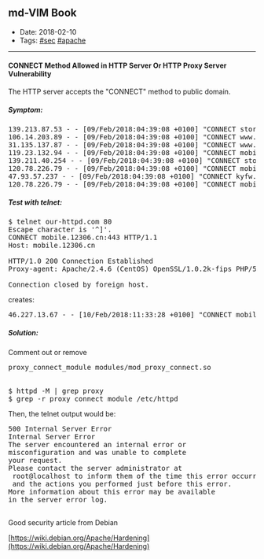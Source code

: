 ## md-VIM Book

* Date: 2018-02-10
* Tags: 
 [#sec](https://tchnmf.github.io/html/search_#sec.html)
 [#apache](https://tchnmf.github.io/html/search_#apache.html)


---
#### CONNECT Method Allowed in HTTP Server Or HTTP Proxy Server Vulnerability 

The HTTP server accepts the "CONNECT" method to public domain.

##### Symptom:

<pre>
139.213.87.53 - - [09/Feb/2018:04:39:08 +0100] "CONNECT store.steampowered.com:443 HTTP/1.1" 200 - 4416 "-" "-"
106.14.203.89 - - [09/Feb/2018:04:39:08 +0100] "CONNECT www.expedia.com:443 HTTP/1.0" 200 - 3004 "-" "-"
31.135.137.87 - - [09/Feb/2018:04:39:08 +0100] "CONNECT www.instagram.com:443 HTTP/1.0" 200 - 167942 "-" "-"
119.23.132.94 - - [09/Feb/2018:04:39:08 +0100] "CONNECT mobile.12306.cn:443 HTTP/1.1" 200 - 636367 "-" "-"
139.211.40.254 - - [09/Feb/2018:04:39:08 +0100] "CONNECT store.steampowered.com:443 HTTP/1.1" 200 - 3551 "-" "-"
120.78.226.79 - - [09/Feb/2018:04:39:08 +0100] "CONNECT mobile.12306.cn:443 HTTP/1.1" 200 - 611799 "-" "-"
47.93.57.237 - - [09/Feb/2018:04:39:08 +0100] "CONNECT kyfw.12306.cn:443 HTTP/1.1" 200 - 577910 "-" "-"
120.78.226.79 - - [09/Feb/2018:04:39:08 +0100] "CONNECT mobile.12306.cn:443 HTTP/1.1" 200 - 618509 "-" "-"
</pre>

##### Test with telnet:

<pre>
$ telnet our-httpd.com 80
Escape character is '^]'.
CONNECT mobile.12306.cn:443 HTTP/1.1
Host: mobile.12306.cn

HTTP/1.0 200 Connection Established
Proxy-agent: Apache/2.4.6 (CentOS) OpenSSL/1.0.2k-fips PHP/5.4.16

Connection closed by foreign host.
</pre>

creates:

<pre>
46.227.13.67 - - [10/Feb/2018:11:33:28 +0100] "CONNECT mobile.12306.cn:443 HTTP/1.1" 200 - 24411574 "-" "-"
</pre>


##### Solution:
Comment out or remove 
<pre>
proxy_connect_module modules/mod_proxy_connect.so


$ httpd -M | grep proxy
$ grep -r proxy_connect_module /etc/httpd
</pre>

Then, the telnet output would be:
<pre>
500 Internal Server Error
Internal Server Error
The server encountered an internal error or
misconfiguration and was unable to complete
your request.
Please contact the server administrator at 
 root@localhost to inform them of the time this error occurred,
 and the actions you performed just before this error.
More information about this error may be available
in the server error log.
</body></html>
</pre>


Good security article from Debian

[https://wiki.debian.org/Apache/Hardening](https://wiki.debian.org/Apache/Hardening)

